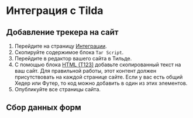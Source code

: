 # Интеграция с Tilda

## Добавление трекера на сайт

1. Перейдите на страницу [Интеграции](https://leadzeppelin-dashboard.herokuapp.com/integrations).
1. Скопируйте содержимое блока `Таг Script`.
1. Перейдите в редактор вашего сайта в Тильде.
1. С помощью блока [HTML (T123)](http://help-ru.tilda.ws/tips/javascript) добавьте скопированный текст на ваш сайт. Для правильной работы, этот контент должен присутствовать на каждой странице сайте. Если у вас есть общий Хедер или Футер, то код можно добавить в один из этих элементов.
1. Опубликуйте все страницы сайта.

## Сбор данных форм
